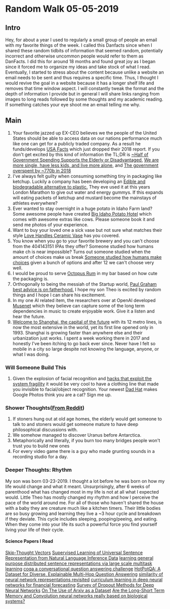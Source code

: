 # Random Walk 05-05-2019
## Intro
Hey, for about a year I used to regularly a small group of people an email with my favorite things of the week. I called this Danfacts since when I shared these random tidbits of information that seemed random, potentially incorrect and otherwise uncommon people would refer to them as DanFacts. I did this for around 18 months and found great joy as I began since it forced me to organize my ideas and take stock of what I read. Eventually, I started to stress about the content because unlike a website an email needs to be sent and thus requires a specific time. Thus, I thought I would revive the goal in a website because it has a longer shelf life and removes that time window aspect. I will constantly tweak the format and the depth of information I provide but in general I will share links ranging from images to long reads followed by some thoughts and my academic reading. If something catches your eye shoot me an email telling me why. 

## Main 
1. Your favorite jazzed up EX-CEO believes we the people of the United States should be able to access data on our nations performance much like one can get for a publicly traded company. As a result he funds/develops [USA Facts](https://usafacts.org/) which just dropped their 2018 report. If you don't get excited by this kind of information the TL;DR is [~Half of Government Spending Supports the Elderly or Disadvantaged](https://annualreport.usafacts.org/articles/46-government-finances-nearly-half-government-spending-supports-elderly-disadvantaged-cash-transfer-subsidy-service-t), [We are more single, have less kids, and live more alone](https://annualreport.usafacts.org/articles/8-population-americans-living-fewer-kids), and [The government overspent by ~770b in 2018](https://annualreport.usafacts.org/articles/41-government-finances-government-spending-exceeded-revenue-six-years-1980)
2. I've always felt guilty when consuming something tiny in packaging like ketchup. Luckily a company has been developing an [Edible and biodegradable alternative to plastic.](https://www.notpla.com/products/) They eve used it at this years London Marathon to give out water and energy gummys. If this expands will eating packets of ketchup and mustard become the mainstays of athletes everywhere?
3. Ever wanted to stay overnight in a huge potato in Idaho Farm land? Some awesome people have created [Big Idaho Potato Hotel](https://www.airbnb.com/rooms/32011367?guests=1&adults=1) which comes with awesome extras like cows. Please someone book it and send me photos of your experience.
4. Want to buy your loved one a sick vase but not sure what matches their style [Love Handles Ceramic Vase](https://www.matchesfashion.com/us/products/Anissa-Kermiche-Love-Handles-ceramic-vase-1297178) has you covered.
5. You know when you go to your favorite brewery and you can't choose from the 404143151 IPAs they offer? Someone studied how humans make ch is near impossible? Turns out someone studied when the amount of choices make us break [Someone studied how humans make choices](https://www.nature.com/articles/s41562-018-0440-2) given a bunch of options and after 12 we can't choose very well.
6. I would be proud to serve [Octopus Rum](https://www.behance.net/gallery/78588699/Octopus-Rum) in my bar based on how cute the packaging is.
7. Orthogonally to being the messiah of the Startup world, [Paul Graham best advice is on fatherhood.](https://www.quora.com/What-was-the-best-advice-Paul-Graham-ever-gave-you-at-Y-Combinator/answer/Andrew-Roberts-4) I hope my son Theo is excited by random things and I hope I can share his excitement.
8. In my one AI related item, the researchers over at OpenAI developed [Musenet](https://openai.com/blog/musenet/) which they believe can capture some of the long term dependencies in music to create enjoyable work. Give it a listen and hear the future. 
9. [Welcome to Shanghai, the capital of the future](https://www.theglobeandmail.com/opinion/article-welcome-to-shanghai-the-capital-of-the-future/) with its 12 metro lines, is now the most extensive in the world, yet its first line opened only in 1993. Shanghai is growing faster than anywhere else and their urbanization just works. I spent a week working there in 2017 and honestly I've been itching to go back ever since. Never have I felt so mobile in a city so large despite not knowing the language, anyone, or what I was doing. 

### Will Someone Build This
1. Given the explosion of facial recognition and [hacks that exploit the system fragility](https://www.theverge.com/2019/4/23/18512472/fool-ai-surveillance-adversarial-example-yolov2-person-detection) it would be very cool to have a clothing line that made you invisible to facial/object recognition. Your newest [Dad Hat](https://www.dadhatlife.com/) makes Google Photos think you are a cat? Sign me up.

### Shower Thoughts([From Reddit](https://www.reddit.com/r/showerthoughts))
1. If stoners hung out at old age homes, the elderly would get someone to talk to and stoners would get someone mature to have deep philosophical discussions with.
2. We somehow managed to discover Uranus before Antarctica.
3. Metaphorically and literally, if you burn too many bridges people won't trust you to build new ones
4. For every video game there is a guy who made grunting sounds in a recording studio for a day.

### Deeper Thoughts: Rhythm
My son was born 03-23-2019. I thought a lot before he was born on how my life would change and what it meant. Unsurprisingly, after 6 weeks of parenthood what has changed most in my life is not at all what I expected would. Little Theo has mostly changed my rhythm and how I perceive the pace of the world around me. For all of those who haven't shared the house with a baby they are creature much like a kitchen timers. Their little bodies are so busy growing and learning they live a ~3 hour cycle and breakdown if they deviate. This cycle includes sleeping, pooping/peeing, and eating. When they come into your life its such a powerful force you find yourself living your life of their cycle. 


#### Science Papers I Read
[Skip-Thought Vectors](https://arxiv.org/abs/1506.06726)
[Supervised Learning of Universal Sentence Representation from Natural Language Inference Data](https://arxiv.org/abs/1705.02364)
[learning general purpose distributed sentence representations via large scale multitask learning](https://arxiv.org/abs/1804.00079)
[coqa a conversational question answering challenge](http://arxiv.org/abs/1808.07042)
[HotPotQA: A Dataset for Diverse, Explainable Multi-Hop Question Answering](https://nlp.stanford.edu/pubs/yang2018hotpotqa.pdf)
[similarity of neural network representations revisited](https://arxiv.org/abs/1905.00414)
[curriculum learning in deep neural networks for financial forecasting](https://arxiv.org/abs/1904.12887?context=stat)
[Survey of Dropout Methods for Deep Neural Networks](https://arxiv.org/abs/1904.13310v1)
[On The Use of Arxiv as a Dataset](https://arxiv.org/abs/1905.00075v1)
[Are the Long-Short Term Memory and Convolution neural networks really based on biological systems?](https://www.sciencedirect.com/science/article/pii/S2405959518300249)